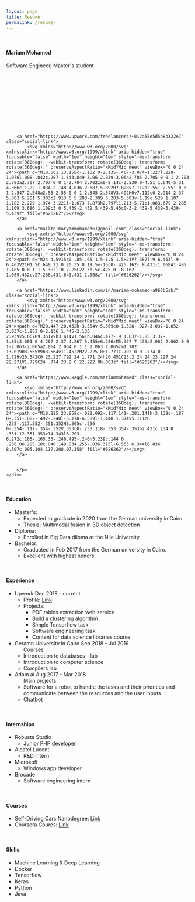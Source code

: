 ```yaml
---
layout: page
title: Resume
permalink: /resume/
---
```


<link href="https://fonts.googleapis.com/css?family=Prompt&display=swap" rel="stylesheet">
<link rel="stylesheet" href="{{'/blog/assets/css/style_resume.css'}}" />
<link rel="stylesheet" href="{{'/blog/assets/css/style_font.css'}}" />

<div class="card">
  <!-- <img src="/blog/assets/images/myimg.png" alt="Avatar" style="width:10%; border-radius: 50%;"> -->
  <br>
  <div class="container">
    <h4><b>Mariam Mohamed</b></h4>
    <p>Software Engineer, Master's student</p>
    <div>
        <p>
        <a href="https://github.com/MariamMohamedFawzy" class="social-link">
            <svg class="svg-icon"><use xlink:href="/blog/assets/minima-social-icons.svg#github"></use></svg> 
        </a>

        <a href="https://www.upwork.com/freelancers/~012a55e5d5a8b322e7" class="social-link">
            <svg xmlns="http://www.w3.org/2000/svg" xmlns:xlink="http://www.w3.org/1999/xlink" aria-hidden="true" focusable="false" width="1em" height="1em" style="-ms-transform: rotate(360deg); -webkit-transform: rotate(360deg); transform: rotate(360deg);" preserveAspectRatio="xMidYMid meet" viewBox="0 0 24 24"><path d="M18.561 13.158c-1.102 0-2.135-.467-3.074-1.227l.228-1.076l.008-.042c.207-1.143.849-3.06 2.839-3.06a2.705 2.705 0 0 1 2.703 2.703a2.707 2.707 0 0 1-2.704 2.702zm0-8.14c-2.539 0-4.51 1.649-5.31 4.366c-1.22-1.834-2.148-4.036-2.687-5.892H7.828v7.112a2.551 2.551 0 0 1-2.547 2.548a2.55 2.55 0 0 1-2.545-2.548V3.492H0v7.112c0 2.914 2.37 5.303 5.281 5.303c2.913 0 5.283-2.389 5.283-5.303v-1.19c.529 1.107 1.182 2.229 1.974 3.221l-1.673 7.873h2.797l1.213-5.71c1.063.679 2.285 1.109 3.686 1.109c3 0 5.439-2.452 5.439-5.45c0-3-2.439-5.439-5.439-5.439z" fill="#626262"/></svg>
        </a>

        <a href="mailto:maryammohamed61@gmail.com" class="social-link">
            <svg xmlns="http://www.w3.org/2000/svg" xmlns:xlink="http://www.w3.org/1999/xlink" aria-hidden="true" focusable="false" width="1em" height="1em" style="-ms-transform: rotate(360deg); -webkit-transform: rotate(360deg); transform: rotate(360deg);" preserveAspectRatio="xMidYMid meet" viewBox="0 0 24 24"><path d="M24 4.5v15c0 .85-.65 1.5-1.5 1.5H21V7.387l-9 6.463l-9-6.463V21H1.5C.649 21 0 20.35 0 19.5v-15c0-.425.162-.8.431-1.068A1.485 1.485 0 0 1 1.5 3H2l10 7.25L22 3h.5c.425 0 .8.162 1.069.432c.27.268.431.643.431 1.068z" fill="#626262"/></svg>
        </a>

        <a href="https://www.linkedin.com/in/mariam-mohamed-a967b5ab/" class="social-link">
            <svg xmlns="http://www.w3.org/2000/svg" xmlns:xlink="http://www.w3.org/1999/xlink" aria-hidden="true" focusable="false" width="1em" height="1em" style="-ms-transform: rotate(360deg); -webkit-transform: rotate(360deg); transform: rotate(360deg);" preserveAspectRatio="xMidYMid meet" viewBox="0 0 24 24"><path d="M20.447 20.452h-3.554v-5.569c0-1.328-.027-3.037-1.852-3.037c-1.853 0-2.136 1.445-2.136 2.939v5.667H9.351V9h3.414v1.561h.046c.477-.9 1.637-1.85 3.37-1.85c3.601 0 4.267 2.37 4.267 5.455v6.286zM5.337 7.433a2.062 2.062 0 0 1-2.063-2.065a2.064 2.064 0 1 1 2.063 2.065zm1.782 13.019H3.555V9h3.564v11.452zM22.225 0H1.771C.792 0 0 .774 0 1.729v20.542C0 23.227.792 24 1.771 24h20.451C23.2 24 24 23.227 24 22.271V1.729C24 .774 23.2 0 22.222 0h.003z" fill="#626262"/></svg>
        </a>

        <a href="https://www.kaggle.com/mariammohamed" class="social-link">
           <svg xmlns="http://www.w3.org/2000/svg" xmlns:xlink="http://www.w3.org/1999/xlink" aria-hidden="true" focusable="false" width="1em" height="1em" style="-ms-transform: rotate(360deg); -webkit-transform: rotate(360deg); transform: rotate(360deg);" preserveAspectRatio="xMidYMid meet" viewBox="0 0 24 24"><path d="M18.825 23.859c-.022.092-.117.141-.281.141h-3.139c-.187 0-.351-.082-.492-.248l-5.178-6.589l-1.448 1.374v5.111c0 .235-.117.352-.351.352H5.505c-.236 0-.354-.117-.354-.352V.353c0-.233.118-.353.354-.353h2.431c.234 0 .351.12.351.353v14.343l6.203-6.272c.165-.165.33-.246.495-.246h3.239c.144 0 .236.06.285.18c.046.149.034.255-.036.315l-6.555 6.344l6.836 8.507c.095.104.117.208.07.358" fill="#626262"/></svg>
        </a>


        </p>
    </div>
  </div>
</div>

<div class="card">
  <br>
  <div class="container">
    <h4><b>Education</b></h4>
    <ul>
        <li>Master's:
            <ul>
                <li>Expected to graduate in 2020 from the German university in Cairo.</li>
                <li>Thesis: Multimodal fusion in 3D object detection</li>
            </ul>
        </li>
        <li>Diploma:
            <ul>
                <li>Enrolled in Big Data diloma at the Nile University</li>
            </ul>
        </li>
        <li>Bachelor:
            <ul>
                <li>Graduated in Feb 2017 from the German university in Cairo.</li>
                <li>Excellent with highest honors</li>
            </ul>
        </li>
    </ul>
  </div>
</div>

<div class="card">
  <br>
  <div class="container">
    <h4><b>Experience</b></h4>
    <ul>
        <li>
            Upwork Dec 2018 - current
            <ul>
                <li>Profile: <a href="https://www.upwork.com/freelancers/~012a55e5d5a8b322e7">Link</a></li>
                <li>
                    Projects:
                    <ul>
                        <li>PDF tables extraction web service</li>
                        <li>Build a clustering algorithm</li>
                        <li>Simple Tensorflow task</li>
                        <li>Software engineering task</li>
                        <li>Content for data science libraries course</li> 
                    </ul>
                </li>
            </ul>
        </li>
        <li>
            Geramn University in Cairo Sep 2018 - Jul 2019
            <ul>
                Courses
                <li>Introduction to databases - lab</li>
                <li>Introduction to computer science</li>
                <li>Compilers lab</li>
            </ul>
        </li>
        <li>Adam.ai Aug 2017 - Mar 2018
            <ul>
                Main projects
                <li>Software for a robot to handle the tasks and their priorities and communicate between the resources and the user inputs</li>
                <li>Chatbot</li>
            </ul>
        </li>
    </ul>
  </div>
</div>


<div class="card">
  <br>
  <div class="container">
    <h4><b>Internships</b></h4>
    <ul>
        <li>Robusta Studio
            <ul>
                <li>Junior PHP developer</li>
            </ul>
        </li>
        <li>Alcatel Lucent
            <ul>
                <li>R&D intern</li>
            </ul>
        </li>
        <li>Microsoft
            <ul>
                <li>Windows app developer</li>
            </ul>
        </li>
        <li>Brocade
            <ul>
                <li>Software engineering intern</li>
            </ul>
        </li>
    </ul>
  </div>
</div>

<div class="card">
  <br>
  <div class="container">
    <h4><b>Courses</b></h4>
    <ul>
        <li>Self-Driving Cars Nanodegree:
            <a href="https://graduation.udacity.com/confirm/KJACGKMN">Link</a>
        </li>
        <li>Coursera Coures: 
            <a href="https://www.coursera.org/user/1f6e811ebbaa72a9c55176d324e91dcc">Link</a>
        </li>
    </ul>
  </div>
</div>


<div class="card">
  <br>
  <div class="container">
    <h4><b>Skills</b></h4>
    <ul>
        <li>Machine Learning & Deep Learning</li>
        <li>Docker</li>
        <li>Tensorflow</li>
        <li>Keras</li>
        <li>Python</li>
        <li>Java</li>
    </ul>
  </div>
</div>